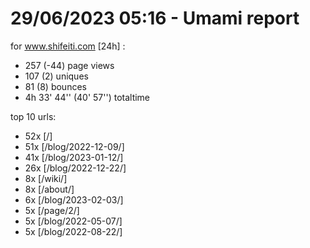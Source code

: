 # 29/06/2023 05:16 - Umami report
for www.shifeiti.com [24h] :

 - 257 (-44) page views
 - 107 (2) uniques
 - 81 (8) bounces
 - 4h 33' 44'' (40' 57'') totaltime


top 10 urls:
 - 52x [/]
 - 51x [/blog/2022-12-09/]
 - 41x [/blog/2023-01-12/]
 - 26x [/blog/2022-12-22/]
 - 8x [/wiki/]
 - 8x [/about/]
 - 6x [/blog/2023-02-03/]
 - 5x [/page/2/]
 - 5x [/blog/2022-05-07/]
 - 5x [/blog/2022-08-22/]


